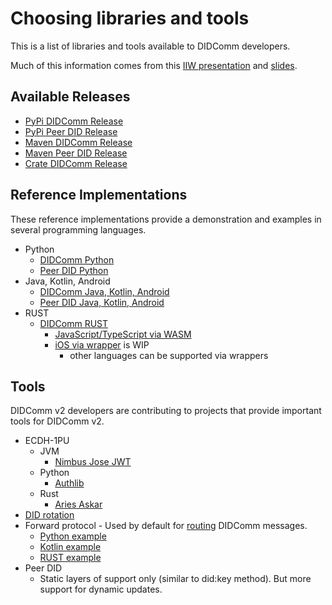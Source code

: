 # Choosing libraries and tools

This is a list of libraries and tools available to DIDComm developers.

Much of this information comes from this [IIW presentation](https://cloud.dsr-corporation.com/index.php/s/EzED9i2dQcMXi6w) and [slides](https://cloud.dsr-corporation.com/index.php/s/kZEMQeMR5c2sxG5).

## Available Releases

* [PyPi DIDComm Release](https://pypi.org/project/didcomm/)
* [PyPi Peer DID Release](https://pypi.org/project/peerdid/)
* [Maven DIDComm Release](https://mvnrepository.com/artifact/org.didcommx/didcomm/0.1.0)
* [Maven Peer DID Release](https://mvnrepository.com/artifact/org.didcommx/peerdid/0.2.0)
* [Crate DIDComm Release](https://crates.io/crates/didcomm)

## Reference Implementations

These reference implementations provide a demonstration and examples in several programming languages.

* Python
    * [DIDComm Python](https://github.com/sicpa-dlab/didcomm-python)
    * [Peer DID Python](https://github.com/sicpa-dlab/peer-did-python)
* Java, Kotlin, Android 
    * [DIDComm Java, Kotlin, Android](https://github.com/sicpa-dlab/didcomm-jvm)
    * [Peer DID Java, Kotlin, Android](https://github.com/sicpa-dlab/peer-did-jvm)
* RUST
    * [DIDComm RUST](https://github.com/sicpa-dlab/didcomm-rust)
        * [JavaScript/TypeScript via WASM](https://github.com/sicpa-dlab/didcomm-rust/tree/main/wasm)
        * [iOS via wrapper](https://github.com/sicpa-dlab/didcomm-rust/tree/main/wrappers/swift) is WIP
            * other languages can be supported via wrappers

## Tools

DIDComm v2 developers are contributing to projects that provide important tools for DIDComm v2.

* ECDH-1PU
    * JVM
        * [Nimbus Jose JWT](https://bitbucket.org/connect2id/nimbus-jose-jwt/)
    * Python
        * [Authlib](https://github.com/lepture/authlib)
    * Rust
        * [Aries Askar](https://github.com/hyperledger/aries-askar/tree/main/askar-crypto)
* [DID rotation](https://identity.foundation/didcomm-messaging/spec/#did-rotation)
* Forward protocol - Used by default for [routing](https://identity.foundation/didcomm-messaging/spec/#routing) DIDComm messages.
   * [Python example](https://github.com/sicpa-dlab/didcomm-python/blob/ca962db30ac7c1492ed6e3654575cce2dd3a5e0e/didcomm/protocols/routing/forward.py)
   * [Kotlin example](https://github.com/sicpa-dlab/didcomm-jvm/blob/476fc3ed17d4dfe3b11ec891ae5bfa1f52ab7a4e/lib/src/main/kotlin/org/didcommx/didcomm/protocols/routing/ForwardMessage.kt)
   * [RUST example](https://github.com/sicpa-dlab/didcomm-rust/tree/9a24b3b60f07a11822666dda46e5616a138af056/src/protocols/routing) 
* Peer DID
    * Static layers of support only (similar to did:key method).  But more support for dynamic updates.
    
